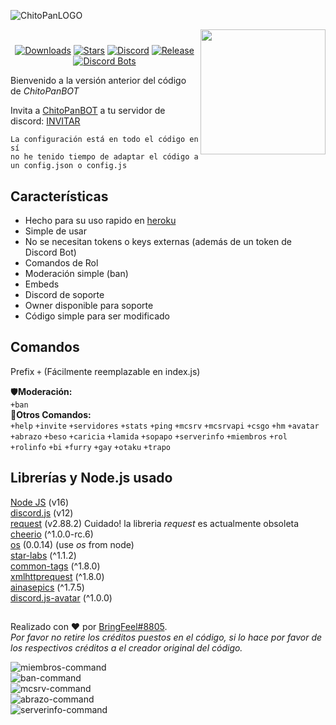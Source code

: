 ![](https://user-images.githubusercontent.com/69062690/143786996-80c9c8b7-b963-474b-bc89-c408432d5ac1.png "ChitoPanLOGO")

<img align="right" src="https://cdn.discordapp.com/attachments/831975734070476861/850154574596800592/cpbpfp.jpg" height="200" width="200">

<div align="center">
 
#
 
[![Downloads](https://img.shields.io/github/downloads/BringFeel/ChitoPanBOT/total)](https://github.com/BringFeel/ChitoPanBOT/releases/latest)
[![Stars](https://img.shields.io/github/stars/BringFeel/ChitoPanBOT)](https://github.com/BringFeel/ChitoPanBOT/stargazers)
[![Discord](https://discordapp.com/api/guilds/952035654831845457/widget.png)](https://discord.bringfeel.com)
[![Release](https://img.shields.io/github/v/release/BringFeel/ChitoPanBOT)](https://github.com/BringFeel/ChitoPanBOT/releases/tag/V1.0.0)
[![Discord Bots](https://top.gg/api/widget/779841907484262421.svg)](https://top.gg/bot/779841907484262421)</br>

  </div>
  
Bienvenido a la versión anterior del código de *ChitoPanBOT*<p>
Invita a [ChitoPanBOT](https://github.com/BringFeel/ChitoPanBOT/) a tu servidor de discord: [INVITAR](https://discord.com/oauth2/authorize?client_id=779841907484262421&scope=bot&permissions=0/)

```
La configuración está en todo el código en sí
no he tenido tiempo de adaptar el código a un config.json o config.js
```

## Características
  * Hecho para su uso rapido en [heroku](https://www.heroku.com)
  * Simple de usar
  * No se necesitan tokens o keys externas (además de un token de Discord Bot)
  * Comandos de Rol
  * Moderación simple (ban)
  * Embeds
  * Discord de soporte
  * Owner disponible para soporte
  * Código simple para ser modificado

## Comandos
Prefix ```+``` (Fácilmente reemplazable en index.js)

🛡**Moderación:**\
```+ban```\
🔎**Otros Comandos:**\
```+help``` ```+invite``` ```+servidores``` ```+stats``` ```+ping``` ```+mcsrv``` ```+mcsrvapi``` ```+csgo``` ```+hm``` ```+avatar``` ```+abrazo``` ```+beso``` ```+caricia``` ```+lamida``` ```+sopapo``` ```+serverinfo``` ```+miembros``` ```+rol``` ```+rolinfo``` ```+bi``` ```+furry``` ```+gay``` ```+otaku``` ```+trapo```

## Librerías y Node.js usado
[Node JS](https://nodejs.org/en/) (v16)\
[discord.js](https://www.npmjs.com/package/discord.js) (v12)\
[request](https://www.npmjs.com/package/request) (v2.88.2) Cuidado! la libreria *request* es actualmente obsoleta\
[cheerio](https://www.npmjs.com/package/cheerio) (^1.0.0-rc.6)\
[os](https://www.npmjs.com/package/os) (0.0.14) (use *os* from node)\
[star-labs](https://www.npmjs.com/package/star-labs) (^1.1.2)\
[common-tags](https://www.npmjs.com/package/common-tags) (^1.8.0)\
[xmlhttprequest](https://www.npmjs.com/package/xmlhttprequest) (^1.8.0)\
[ainasepics](https://www.npmjs.com/package/ainasepics) (^1.7.5)\
[discord.js-avatar](discord.js-avatar) (^1.0.0)
##
Realizado con ❤️ por [BringFeel#8805](https://github.com/BringFeel).\
*Por favor no retire los créditos puestos en el código, si lo hace por favor de los respectivos créditos a el creador original del código.*<p>
  
![miembros-command](https://user-images.githubusercontent.com/69062690/143723673-65003b83-25d2-43db-b6e9-a425cc516b93.png)\
![ban-command](https://cdn.discordapp.com/attachments/896110639515303996/914300874472439848/unknown.png)\
![mcsrv-command](https://cdn.discordapp.com/attachments/896110639515303996/914301583003619378/unknown.png)\
![abrazo-command](https://cdn.discordapp.com/attachments/896110639515303996/914301236516376607/unknown.png)\
![serverinfo-command](https://cdn.discordapp.com/attachments/896110639515303996/914301355886247936/unknown.png)
